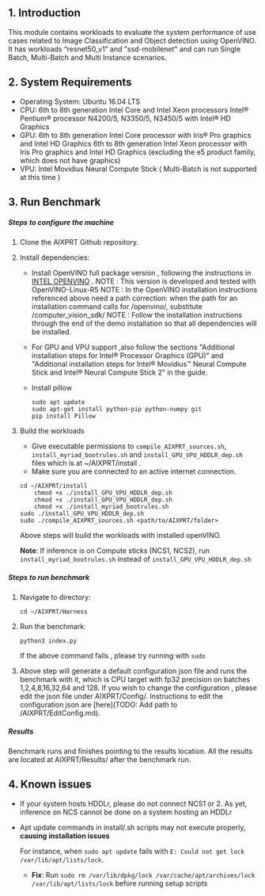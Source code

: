 
## 1. Introduction
This module contains workloads to evaluate the system performance of use cases related to Image Classification and Object detection using OpenVINO.
It has workloads “resnet50_v1” and "ssd-mobilenet" and can run Single Batch, Multi-Batch and Multi Instance scenarios.

## 2. System Requirements

* Operating System:
	Ubuntu 16.04 LTS
* CPU:
	  6th to 8th generation Intel Core and Intel Xeon processors
    Intel® Pentium® processor N4200/5, N3350/5, N3450/5 with Intel® HD Graphics
* GPU:
	  6th to 8th generation Intel Core processor with Iris® Pro graphics and Intel HD Graphics
    6th to 8th generation Intel Xeon processor with Iris Pro graphics and Intel HD Graphics (excluding the e5 product family, which does not have graphics)
* VPU:
    Intel Movidius Neural Compute Stick  ( Multi-Batch is not supported at this time )

## 3. Run Benchmark

##### Steps to configure the machine
1. Clone the AIXPRT Github repository.

2. Install dependencies:
   * Install OpenVINO full package version , following the instructions in
  [INTEL OPENVINO](https://software.intel.com/en-us/articles/OpenVINO-Install-Linux) .
  NOTE : This version is developed and tested with OpenVINO-Linux-R5
	NOTE : In the OpenVINO installation instructions referenced above need a path correction: when the path for an installation command calls for /openvino/, substitute /computer_vision_sdk/
	NOTE : Follow the installation instructions through the end of the demo installation so that all dependencies will be installed.

   * For GPU and VPU support ,also follow the sections "Additional installation steps for Intel® Processor Graphics (GPU)" and
   "Additional installation steps for Intel® Movidius™ Neural Compute Stick and Intel® Neural Compute Stick 2" in the guide.

   * Install pillow
      ```
      sudo apt update
      sudo apt-get install python-pip python-numpy git
      pip install Pillow

      ```

3. Build the workloads
   * Give executable permissions to ```compile_AIXPRT_sources.sh```, ```install_myriad_bootrules.sh``` and ```install_GPU_VPU_HDDLR_dep.sh``` files which is at ~/AIXPRT/install .
   * Make sure you are connected to an active internet connection.
    ```
    cd ~/AIXPRT/install
		chmod +x ./install_GPU_VPU_HDDLR_dep.sh
		chmod +x ./install_GPU_VPU_HDDLR_dep.sh
		chmod +x ./install_myriad_bootrules.sh
    sudo ./install_GPU_VPU_HDDLR_dep.sh
    sudo ./compile_AIXPRT_sources.sh <path/to/AIXPRT/folder>
    ```
   Above steps will build the workloads with installed openVINO.

   **Note**: If inference is on Compute sticks (NCS1, NCS2), run ```install_myriad_bootrules.sh``` instead of ```install_GPU_VPU_HDDLR_dep.sh```

##### Steps to run benchmark
 1. Navigate to directory:

    ```
    cd ~/AIXPRT/Harness
    ```  
 2. Run the benchmark:

    ```
    python3 index.py
    ```
    If the above command fails , please try running with  ```sudo ```

  3. Above step will generate a default configuration json file and runs the benchmark with it, which is CPU target with fp32 precision on batches 1,2,4,8,16,32,64 and 128.
   If you wish to change the configuration , please edit the json file under AIXPRT/Config/. Instructions to edit the configuration json are [here](TODO: Add path to /AIXPRT/EditConfig.md).

##### Results

Benchmark runs and finishes pointing to the results location.
All the results are located at AIXPRT/Results/ after the benchmark run.


## 4. Known issues
- If your system hosts HDDLr, please do not connect NCS1 or 2. As yet, inference on NCS cannot be done on a system hosting an HDDLr
- Apt update commands in install/.sh scripts may not execute properly, **causing installation issues**

     For instance, when `sudo apt update` fails with `E: Could not get lock /var/lib/apt/lists/lock`.
     - **Fix**: Run `sudo rm /var/lib/dpkg/lock /var/cache/apt/archives/lock /var/lib/apt/lists/lock` before running setup scripts
